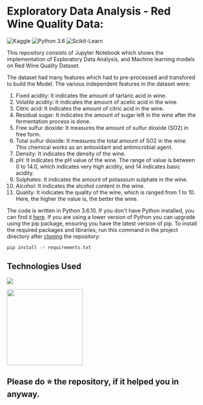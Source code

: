 # Exploratory Data Analysis - Red Wine Quality Data:

![Kaggle](https://img.shields.io/badge/Dataset-Kaggle-blue.svg) ![Python 3.6](https://img.shields.io/badge/Python-3.6-brightgreen.svg) ![Scikit-Learn](https://img.shields.io/badge/Library-ScikitLearn-orange.svg)

This repository consists of Jupyter Notebook which shows the implementation of Exploratory Data Analysis, and Machine learning models on Red Wine Quality Dataset.

The dataset had many features which had to pre-processed and transfored to build the Model. The various independent features in the dataset were:
<ol>
<li>Fixed acidity: It indicates the amount of tartaric acid in wine.</li>

<li>Volatile acidity: It indicates the amount of acetic acid in the wine.</li>

<li>Citric acid: It indicates the amount of citric acid in the wine.</li>

<li>Residual sugar: It indicates the amount of sugar left in the wine after the fermentation process is done.</li>

<li>Free sulfur dioxide: It measures the amount of sulfur dioxide (SO2) in free form.</li>

<li>Total sulfur dioxide: It measures the total amount of SO2 in the wine. This chemical works as an antioxidant and antimicrobial agent.</li>

<li>Density: It indicates the density of the wine.</li>

<li>pH: It indicates the pH value of the wine. The range of value is between 0 to 14.0, which indicates very high acidity, and 14 indicates basic acidity.</li>

<li>Sulphates: It indicates the amount of potassium sulphate in the wine.</li>

<li>Alcohol: It indicates the alcohol content in the wine.</li>

<li>Quality: It indicates the quality of the wine, which is ranged from 1 to 10. Here, the higher the value is, the better the wine.</li>
</ol>

The code is written in Python 3.6.10. 
If you don't have Python installed, you can find it [here](https://www.python.org/downloads/). If you are using a lower version of Python you can upgrade using the pip package, ensuring you have the latest version of pip. To install the required packages and libraries, run this command in the project directory after [cloning](https://www.howtogeek.com/451360/how-to-clone-a-github-repository/) the repository:
```bash
pip install -r requirements.txt
```

## Technologies Used

![](https://forthebadge.com/images/badges/made-with-python.svg)

[<img target="_blank" src="https://scikit-learn.org/stable/_static/scikit-learn-logo-small.png" width=200>](https://scikit-learn.org/stable/) 

## Please do ⭐ the repository, if it helped you in anyway.
